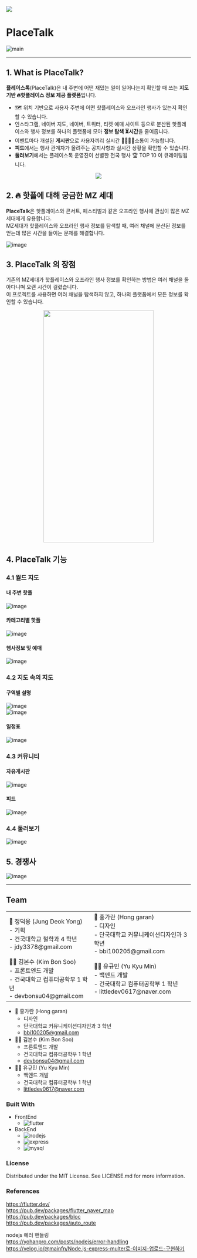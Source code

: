 <img src="https://github.com/LittleDev0617/PlaceTalk/assets/35802632/c58412b7-214e-4e09-be8e-2ab36ba2aba2">

# PlaceTalk



![main](https://github.com/LittleDev0617/PlaceTalk/assets/35802632/4f45b4a3-c0b1-45a7-8fcc-b1c6db1f7ce9)

***


## 1. What is PlaceTalk?

**플레이스톡**(PlaceTalk)은 내 주변에 어떤 재밌는 일이 일어나는지 확인할 때 쓰는 **지도 기반 🔥핫플레이스 정보 제공 플랫폼**입니다.  
- 🗺 위치 기반으로 사용자 주변에 어떤 핫플레이스와 오프라인 행사가 있는지 확인할 수 있습니다.  
- 인스타그램, 네이버 지도, 네이버, 트위터, 티켓 예매 사이트 등으로 분산된 핫플레이스와 행사 정보를 하나의 플랫폼에 모아 **정보 탐색 ⏳시간**을 줄여줍니다.  
- 이벤트마다 개설된 **게시판**으로 사용자끼리 실시간 👨‍👩‍👧‍👧소통이 가능합니다.  
- **피드**에서는 행사 관계자가 올려주는 공지사항과 실시간 상황을 확인할 수 있습니다.  
- **둘러보기**에서는 플레이스톡 운영진이 선별한 전국 행사 🏆 TOP 10 이 큐레이팅됩니다.  

<p align="center">
<img src="https://github.com/LittleDev0617/PlaceTalk/assets/35802632/cd256c8d-1673-42fe-934b-715c7197e2ad">
</p>

## 2. 🔥 핫플에 대해 궁금한 MZ 세대
**PlaceTalk**은 핫플레이스와 콘서트, 페스티벌과 같은 오프라인 행사에 관심이 많은 MZ세대에게 유용합니다.  
MZ세대가 핫플레이스와 오프라인 행사 정보를 탐색할 때, 여러 채널에 분산된 정보를 얻는데 많은 시간을 들이는 문제를 해결합니다.  
  
![image](https://github.com/LittleDev0617/PlaceTalk/assets/35802632/58708cf7-2945-45be-8341-938dc4d38f32)  

## 3. PlaceTalk 의 장점
기존의 MZ세대가 핫플레이스와 오프라인 행사 정보를 확인하는 방법은 여러 채널을 돌아다니며 오랜 시간이 걸렸습니다.  
이 프로젝트를 사용하면 여러 채널을 탐색하지 않고, 하나의 플랫폼에서 모든 정보를 확인할 수 있습니다.  
<p align="center">
<img width="300" height="633" src="https://github.com/LittleDev0617/PlaceTalk/assets/35802632/d720f585-fd1c-4102-a48b-81c1535b3347">
</p>  

  

## 4. PlaceTalk 기능
### 4.1 월드 지도
#### 내 주변 핫플
![image](https://github.com/LittleDev0617/PlaceTalk/assets/35802632/2030a303-83b9-440b-b924-f1c76ca40485)
#### 카테고리별 핫플
![image](https://github.com/LittleDev0617/PlaceTalk/assets/35802632/17375954-286e-4d95-b2fc-ead73e31db8d)
#### 행사정보 및 예매
![image](https://github.com/LittleDev0617/PlaceTalk/assets/35802632/9ea82ac0-6487-409c-bc19-de6b35f9dfa5)
### 4.2 지도 속의 지도
#### 구역별 설명
![image](https://github.com/LittleDev0617/PlaceTalk/assets/35802632/c75e25e5-6e70-4d6f-a41f-22b84b4148b2)  
![image](https://github.com/LittleDev0617/PlaceTalk/assets/35802632/121bcff4-e60f-4d46-9b9d-0340dbf68a6a)  
#### 일정표
![image](https://github.com/LittleDev0617/PlaceTalk/assets/35802632/4d2bbd09-f220-4773-84bf-cf1f618efbc0)
### 4.3 커뮤니티
#### 자유게시판
![image](https://github.com/LittleDev0617/PlaceTalk/assets/35802632/4febdeaa-3e86-49b7-a411-7da800f14be5)
#### 피드
![image](https://github.com/LittleDev0617/PlaceTalk/assets/35802632/cf9f4ad7-93de-4cbb-8c28-6da809ba3522)
### 4.4 둘러보기
![image](https://github.com/LittleDev0617/PlaceTalk/assets/35802632/52f9d55b-4e8c-4b25-8773-44e2706f8d57)  


## 5. 경쟁사
![image](https://github.com/LittleDev0617/PlaceTalk/assets/35802632/5bbc8f23-4fc9-484b-9a3d-c26a56c2a272)








---

## Team
<div width="300">
<table>
    <tr>
        <td>
            🧑 정덕용 (Jung Deok Yong) <br />
                - 기획    <br />
                - 건국대학교 철학과 4 학년    <br />
                - jdy3378@gmail.com
        </td>
        <td>
            👩 홍가란 (Hong garan)<br />
                - 디자인<br />
                - 단국대학교 커뮤니케이션디자인과 3 학년    <br />
                - bbi100205@gmail.com  <br />
        </td>
    </tr>
    <tr>
        <td>
            👨‍💻 김본수 (Kim Bon Soo)<br />
                - 프론트엔드 개발<br />
                - 건국대학교 컴퓨터공학부 1 학년<br />
                - devbonsu04@gmail.com  <br />
        </td>
        <td>
            👨‍💻 유규민 (Yu Kyu Min)    <br />
                - 백엔드 개발    <br />
                - 건국대학교 컴퓨터공학부 1 학년<br />
                - littledev0617@naver.com  <br />
        </td>
    </tr>
</table>
</div>
  
- 👩 홍가란 (Hong garan)
    - 디자인
    - 단국대학교 커뮤니케이션디자인과 3 학년    
    - bbi100205@gmail.com  
- 👨‍💻 김본수 (Kim Bon Soo)
    - 프론트엔드 개발
    - 건국대학교 컴퓨터공학부 1 학년
    - devbonsu04@gmail.com  
- 👨‍💻 유규민 (Yu Kyu Min)    
    - 백엔드 개발    
    - 건국대학교 컴퓨터공학부 1 학년
    - littledev0617@naver.com  

    


### Built With
- FrontEnd
    - ![flutter](https://img.shields.io/badge/Flutter-02569B?style=for-the-badge&logo=Flutter&logoColor=white)  
- BackEnd
    - ![nodejs](https://img.shields.io/badge/nodejs-339933?style=for-the-badge&logo=Node.js&logoColor=white)
    - ![express](https://img.shields.io/badge/express-000000?style=for-the-badge&logo=express&logoColor=white)
    - ![mysql](https://img.shields.io/badge/mysql-4479A1?style=for-the-badge&logo=mysql&logoColor=white)

### License
Distributed under the MIT License. See LICENSE.md for more information.

### References
https://flutter.dev/  
https://pub.dev/packages/flutter_naver_map  
https://pub.dev/packages/bloc  
https://pub.dev/packages/auto_route  

nodejs 에러 핸들링  
https://yohanpro.com/posts/nodejs/error-handling  
https://velog.io/@mainfn/Node.js-express-multer로-이미지-업로드-구현하기  
